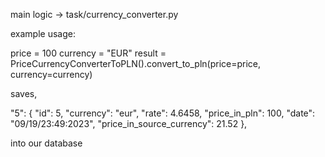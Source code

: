 main logic -> task/currency_converter.py


example usage:

price = 100
currency = "EUR"
result = PriceCurrencyConverterToPLN().convert_to_pln(price=price, currency=currency)


saves, 

"5": {
        "id": 5,
        "currency": "eur",
        "rate": 4.6458,
        "price_in_pln": 100,
        "date": "09/19/23:49:2023",
        "price_in_source_currency": 21.52
    },

into our database 
